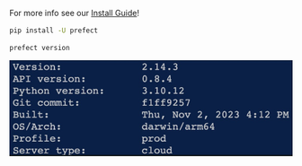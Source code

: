 
For more info see our [Install Guide](https://docs.prefect.io/latest/getting-started/installation/)!

```bash
pip install -U prefect 
```

```bash
prefect version
```

![Alt text](output_prefect_version.png)